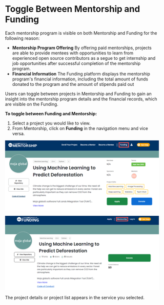 # Toggle Between Mentorship and Funding

Each mentorship program is visible on both Mentorship and Funding for the following reason: 

* **Mentorship Program Offering**  By offering paid mentorships, projects are able to provide mentees with opportunities to learn from experienced open source contributors as a segue to get internship and job opportunities after successful completion of the mentorship program. 
* **Financial Information**   The Funding platform displays the mentorship program's financial information, including the total amount of funds donated to the program and the amount of stipends paid out 

Users can toggle between projects in Mentorship and Funding to gain an insight into the mentorship program details and the financial records, which are visible on the Funding. 

**To toggle between Funding and Mentorship:**

1. Select a project you would like to view. 
2. From Mentorship, click on **Funding** in the navigation menu and vice versa.

![Toggle to Funding](../../../.gitbook/assets/toggle-to-funding.png)

![Toggle to Mentorship](../../../.gitbook/assets/toggle-to-mentorship.png)

The project details or project list appears in the service you selected.

